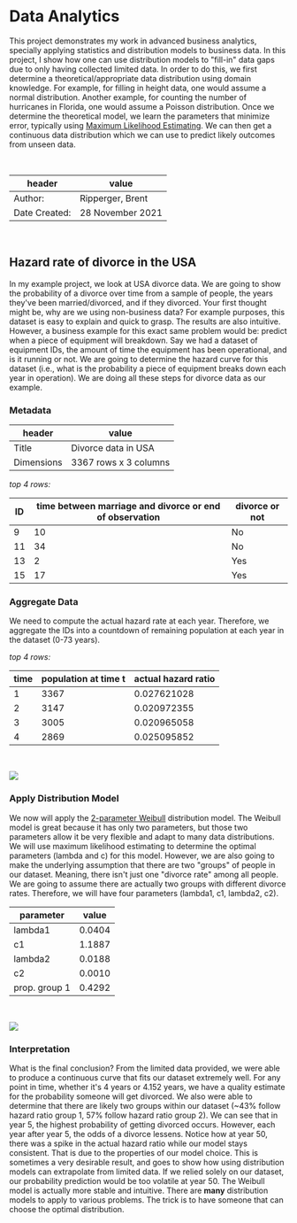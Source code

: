 # Data Analytics

This project demonstrates my work in advanced business analytics, specially applying statistics and distribution models to business data. In this project, I show how one can use distribution models to "fill-in" data gaps due to only having collected limited data. In order to do this, we first determine a theoretical/appropriate data distribution using domain knowledge. For example, for filling in height data, one would assume a normal distribution. Another example, for counting the number of hurricanes in Florida, one would assume a Poisson distribution. Once we determine the theoretical model, we learn the parameters that minimize error, typically using [Maximum Likelihood Estimating](https://towardsdatascience.com/probability-concepts-explained-maximum-likelihood-estimation-c7b4342fdbb1). We can then get a continuous data distribution which we can use to predict likely outcomes from unseen data.

<br>

|header            |value                                                                              |
|------------------|-----------------------------------------------------------------------------------|
|Author:           |Ripperger, Brent                                                                   |
|Date Created:     |28 November 2021                                                                   |

<br>

## Hazard rate of divorce in the USA

In my example project, we look at USA divorce data. We are going to show the probability of a divorce over time from a sample of people, the years they've been married/divorced, and if they divorced. Your first thought might be, why are we using non-business data? For example purposes, this dataset is easy to explain and quick to grasp. The results are also intuitive. However, a business example for this exact same problem would be: predict when a piece of equipment will breakdown. Say we had a dataset of equipment IDs, the amount of time the equipment has been operational, and is it running or not. We are going to determine the hazard curve for this dataset (i.e., what is the probability a piece of equipment breaks down each year in operation). We are doing all these steps for divorce data as our example. 

### Metadata

|header    |value                 |
|----------|----------------------|
|Title     |Divorce data in USA   |
|Dimensions|3367 rows x 3 columns |

*top 4 rows:*

|ID |time between marriage and divorce or end of observation|divorce or not|
|---|-------------------------------------------------------|--------------|
|9  |10                                                     |No            |
|11 |34                                                     |No            |
|13 |2                                                      |Yes           |
|15 |17                                                     |Yes           |

### Aggregate Data

We need to compute the actual hazard rate at each year. Therefore, we aggregate the IDs into a countdown of remaining population at each year in the dataset (0-73 years). 

*top 4 rows:*

|time|population at time t|actual hazard ratio|
|----|--------------------|--------------|
|1   |3367                |0.027621028   |
|2   |3147                |0.020972355   |
|3   |3005                |0.020965058   |
|4   |2869                |0.025095852   |

<br>

![](https://bmripper.github.io/hazard_ratio.png)
<br>

### Apply Distribution Model

We now will apply the [2-parameter Weibull](https://en.wikipedia.org/wiki/Weibull_distribution) distribution model. The Weibull model is great because it has only two parameters, but those two parameters allow it be very flexible and adapt to many data distributions. We will use maximum likelihood estimating to determine the optimal parameters (lambda and c) for this model. However, we are also going to make the underlying assumption that there are two "groups" of people in our dataset. Meaning, there isn't just one "divorce rate" among all people. We are going to assume there are actually two groups with different divorce rates. Therefore, we will have four parameters (lambda1, c1, lambda2, c2). 

|parameter     |value  |
|--------------|-------|
|lambda1       |0.0404 |
|c1            |1.1887 |
|lambda2       |0.0188 |
|c2            |0.0010 |
|prop. group 1 |0.4292 |

<br>

![](https://bmripper.github.io/hazard_ratio_predict.png)

### Interpretation

What is the final conclusion? From the limited data provided, we were able to produce a continuous curve that fits our dataset extremely well. For any point in time, whether it's 4 years or 4.152 years, we have a quality estimate for the probability someone will get divorced. We also were able to determine that there are likely two groups within our dataset (~43% follow hazard ratio group 1, 57% follow hazard ratio group 2). We can see that in year 5, the highest probability of getting divorced occurs. However, each year after year 5, the odds of a divorce lessens. Notice how at year 50, there was a spike in the actual hazard ratio while our model stays consistent. That is due to the properties of our model choice. This is sometimes a very desirable result, and goes to show how using distribution models can extrapolate from limited data. If we relied solely on our dataset, our probability prediction would be too volatile at year 50. The Weibull model is actually more stable and intuitive. There are **many** distribution models to apply to various problems. The trick is to have someone that can choose the optimal distribution. 
